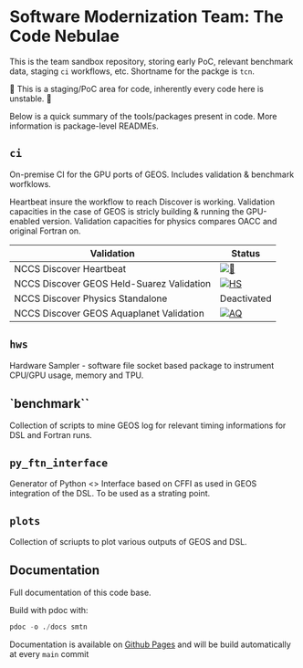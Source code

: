
# Software Modernization Team: The Code Nebulae

This is the team sandbox repository, storing early PoC, relevant benchmark data, staging `ci` workflows, etc.
Shortname for the packge is `tcn`.

🚧 This is a staging/PoC area for code, inherently every code here is unstable. 🚧

Below is a quick summary of the tools/packages present in code. More information is package-level READMEs.

## `ci`

On-premise CI for the GPU ports of GEOS. Includes validation & benchmark worfklows.

Heartbeat insure the workflow to reach Discover is working.
Validation capacities in the case of GEOS is stricly building & running the GPU-enabled version.
Validation capacities for physics compares OACC and original Fortran on.

| Validation                    | Status    |
| ------------------------------------------ | --------- |
| NCCS Discover Heartbeat                    | [![💓](https://github.com/GEOS-ESM/smtn/actions/workflows/discover_heartbeat_nightly.yml/badge.svg)](https://github.com/GEOS-ESM/smtn/actions/workflows/discover_heartbeat_nightly.yml) |
| NCCS Discover GEOS Held-Suarez Validation  | [![HS](https://github.com/GEOS-ESM/smtn/actions/workflows/discover_hs_nightly.yml/badge.svg)](https://github.com/GEOS-ESM/smtn/actions/workflows/discover_hs_nightly.yml) |
| NCCS Discover Physics Standalone           | Deactivated |
| NCCS Discover GEOS Aquaplanet Validation   | [![AQ](https://github.com/GEOS-ESM/smtn/actions/workflows/discover_aq_nightly.yml/badge.svg)](https://github.com/GEOS-ESM/smtn/actions/workflows/discover_aq_nightly.yml) |

## `hws`

Hardware Sampler - software file socket based package to instrument CPU/GPU usage, memory and TPU.

## `benchmark``

Collection of scripts to mine GEOS log for relevant timing informations for DSL and Fortran runs.

## `py_ftn_interface`

Generator of Python <> Interface based on CFFI as used in GEOS integration of the DSL. To be used as a strating point.

## `plots`

Collection of scriupts to plot various outputs of GEOS and DSL.

## Documentation

Full documentation of this code base.

Build with pdoc with:

```python
pdoc -o ./docs smtn
```

Documentation is available on [Github Pages](https://geos-esm.github.io/smtn/smtn.html) and will be build automatically at every `main` commit
